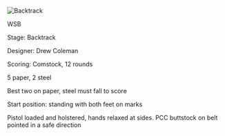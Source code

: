 ![Backtrack](https://github.com/bagellord/USPSA-Stages/blob/master/11-15%20rounds/Backtrack%20-%2012%20rounds%20-%20Comstock/Backtrack.png)

WSB

Stage: Backtrack

Designer: Drew Coleman

Scoring: Comstock, 12 rounds

5 paper, 2 steel

Best two on paper, steel must fall to score

Start position: standing with both feet on marks

Pistol loaded and holstered, hands relaxed at sides. PCC buttstock on belt pointed in a safe direction

